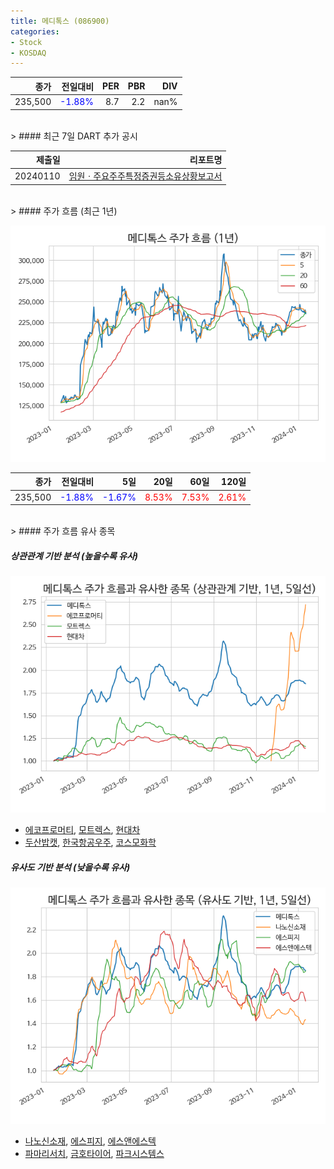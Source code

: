 ```yaml
---
title: 메디톡스 (086900)
categories:
- Stock
- KOSDAQ
---
```


|종가|전일대비|PER|PBR|DIV|
|---:|-------:|--:|--:|--:|
|235,500|<span style="color: blue">-1.88%</span>|8.7|2.2|nan%|

<!-- more -->

<br>
> #### 최근 7일 DART 추가 공시

|제출일|리포트명|
|-----:|-------:|
|20240110|[임원ㆍ주요주주특정증권등소유상황보고서](https://dart.fss.or.kr/dsaf001/main.do?rcpNo=20240110000152)|

<br>
> #### 주가 흐름 (최근 1년)

![086900](/assets/images/stock/086900.png)

|종가|전일대비|5일|20일|60일|120일|
|---:|-------:|--:|---:|---:|----:|
|235,500|<span style="color: blue">-1.88%</span>|<span style="color: blue">-1.67%</span>|<span style="color: red">8.53%</span>|<span style="color: red">7.53%</span>|<span style="color: red">2.61%</span>|

<br>
> #### 주가 흐름 유사 종목

##### 상관관계 기반 분석 (높을수록 유사)
![086900](/assets/images/stock/086900_corr.png)
- [에코프로머티](/450080/), [모트렉스](/118990/), [현대차](/005380/)
- [두산밥캣](/241560/), [한국항공우주](/047810/), [코스모화학](/005420/)

##### 유사도 기반 분석 (낮을수록 유사)
![086900](/assets/images/stock/086900_sim.png)
- [나노신소재](/121600/), [에스피지](/058610/), [에스앤에스텍](/101490/)
- [파마리서치](/214450/), [금호타이어](/073240/), [파크시스템스](/140860/)